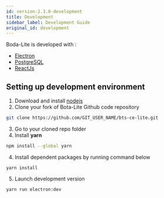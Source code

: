 ```yaml
---
id: version-2.3.0-development
title: Development
sidebar_label: Development Guide
original_id: development
---
```


Boda-Lite is developed with :
* [Electron](https://electronjs.org) 
* [PostgreSQL](https://postgresql.org)
* [ReactJs](https://reactjs.org/)

## Setting up development environment
1. Download and install [nodejs](https://nodejs.org/)
2. Clone your fork of Bota-Lite Github code repository
```bash 
git clone https://github.com/GIT_USER_NAME/bts-ce-lite.git
```
3. Go to your cloned repo folder 
4. Install **yarn**
```bash 
npm install --global yarn
```
4. Install dependent packages by running command below
```
yarn install
```
5. Launch development version 
```
yarn run electron:dev
```